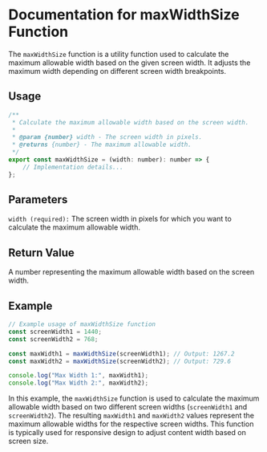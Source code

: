 # Documentation for maxWidthSize Function

The `maxWidthSize` function is a utility function used to calculate the maximum allowable width based on the given screen width. It adjusts the maximum width depending on different screen width breakpoints.

## Usage
```jsx
/**
 * Calculate the maximum allowable width based on the screen width.
 *
 * @param {number} width - The screen width in pixels.
 * @returns {number} - The maximum allowable width.
 */
export const maxWidthSize = (width: number): number => {
    // Implementation details...
};
```

## Parameters
`width (required):` The screen width in pixels for which you want to calculate the maximum allowable width.

## Return Value
A number representing the maximum allowable width based on the screen width.

## Example
```jsx
// Example usage of maxWidthSize function
const screenWidth1 = 1440;
const screenWidth2 = 768;

const maxWidth1 = maxWidthSize(screenWidth1); // Output: 1267.2
const maxWidth2 = maxWidthSize(screenWidth2); // Output: 729.6

console.log("Max Width 1:", maxWidth1);
console.log("Max Width 2:", maxWidth2);
```

In this example, the `maxWidthSize` function is used to calculate the maximum allowable width based on two different screen widths (`screenWidth1` and `screenWidth2`). The resulting `maxWidth1` and `maxWidth2` values represent the maximum allowable widths for the respective screen widths. This function is typically used for responsive design to adjust content width based on screen size.